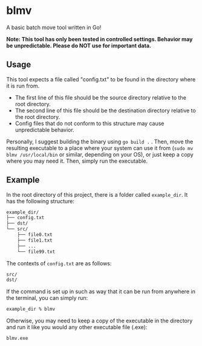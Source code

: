 # blmv

A basic batch move tool written in Go!

**Note: This tool has only been tested in controlled settings. Behavior may be unpredictable. Please do NOT use for important data.**

## Usage

This tool expects a file called "config.txt" to be found in the directory where it is run from.

 - The first line of this file should be the source directory relative to the root directory.
 - The second line of this file should be the destination directory relative to the root directory.
 - Config files that do not conform to this structure may cause unpredictable behavior.
 
Personally, I suggest building the binary using `go build .` . Then, move the resulting executable to a place where your system can use it from (`sudo mv blmv /usr/local/bin` or similar, depending on your OS), or just keep a copy where you may need it. Then, simply run the executable. 
 
## Example

In the root directory of this project, there is a folder called `example_dir`. It has the following structure:
```bash
example_dir/
├── config.txt
├── dst/
└── src/
    ├── file0.txt
    ├── file1.txt
    ├── ...
    └── file99.txt
```

The contexts of `config.txt` are as follows:
```txt
src/
dst/
```

If the command is set up in such as way that it can be run from anywhere in the terminal, you can simply run:
```bash
example_dir % blmv
```

Otherwise, you may need to keep a copy of the executable in the directory and run it like you would any other executable file (.exe):
```batch
blmv.exe
```
